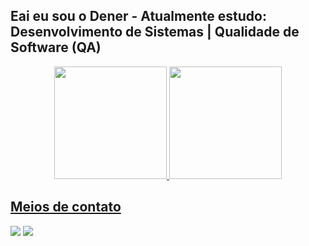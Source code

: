 ## Eai eu sou o Dener - Atualmente estudo: Desenvolvimento de Sistemas | Qualidade de Software (QA)
<div align="center">
  <a href="https://github.com/DenerBonrruque11">
  <img height="180em" src="https://github-readme-stats.vercel.app/api?username=DenerBonrruque11&show_icons=true&theme=red&include_all_commits=true&count_private=true"/>
  <img height="180em" src="https://github-readme-stats.vercel.app/api/top-langs/?username=DenerBonrruque11&layout=compact&langs_count=7&theme=red"/>
</div>

## Meios de contato  
<div>
  <a href = "mailto:denerbonrruque11@gmail.com"><img src="https://img.shields.io/badge/-Gmail-%23333?style=for-the-badge&logo=gmail&logoColor=white" target="_blank"></a>
  <a href="https://www.linkedin.com/in/dener-bonrruque-76108125a/" target="_blank"><img src="https://img.shields.io/badge/-LinkedIn-%230077B5?style=for-the-badge&logo=linkedin&logoColor=white" target="_blank"></a> 
  </div>  
